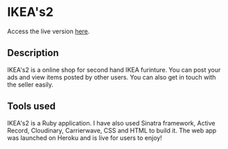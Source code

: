 
# IKEA's2

Access the live version [here](https://secondhandfurniture.herokuapp.com/).

## Description

IKEA's2 is a online shop for second hand IKEA furinture. You can post your ads and view items posted by other users. You can also get in touch with the seller easily.


## Tools used

IKEA's2 is a Ruby application. I have also used Sinatra framework, Active Record, Cloudinary, Carrierwave, CSS and HTML to build it.
The web app was launched on Heroku and is live for users to enjoy!

